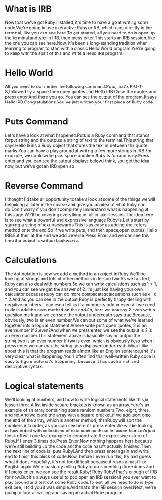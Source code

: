 # What is IRB

Now that we've got Ruby installed, it's time to have a go at writing some code.We're going to use interactive Ruby orIRB, which runs directly in the terminal, like you can see here.To get started, all you need to do is open up the terminal andtype in IRB, then press enter.This starts an IRB session, like the one you can see here.Now, it's been a long-standing tradition when learning to program,to start with a classic Hello World program.We're going to keep with the spirit of this and write a Hello IRB program.

# Hello World

All you need to do is enter the following command.Puts, that's P-U-T-S,followed by a space then open quotes and Hello IRB.Close the quotes and press enter.And there you go. You can see the output of the program.It says Hello IRB.Congratulations.You've just written your first piece of Ruby code.

# Puts Command

Let's have a look at what happened.Puts is a Ruby command that stands forput string and the outputs a string of text to the terminal.This string that says Hello IRBis a Ruby object that stores the text in between the quote marks.You can have a play around at writing a few more strings in IRB.For example, we could write puts space andthen Ruby is fun and easy.Press enter and you can see the output displays below.I think, you get the idea now, but we've got an IRB open so

# Reverse Command

I thought I'd take an opportunity to take a look at some of the things we will belooking at later in the course and give you an idea of what Ruby can do.Don't worry if you don't completely understand what is happening at thisstage.We'll be covering everything in full in later lessons.The idea here is to see what a powerful and expressive language Ruby is.Let's start by starting a string of text backwards.This is as easy as adding the .refers method onto the end.So if we write puts, and then space,open quotes, Hello IRB.But then at the end we add .reverse.Press Enter and we can see this time the output is written backwards.

# Calculations

The dot notation is how we add a method to an object in Ruby.We'll be looking at strings and lots of other methods in lesson two.As well as text, Ruby can also deal with numbers.So we can write calculations such as 1 + 1, and you can see we get the answer of 2.It's just like having your own calculator because Ruby can do more complicatedcalculations such as 4- 6 * 2.And as you can see in the output,Ruby is perfectly happy dealing with negative numbers.It can even tell us if a number is odd or even.All we need to do is add the even method on the end.So, here we can say 2.even with a question mark,and we can see the output underneath says true.Because, obviously, two is an even number.We can put some of what we've learned together into a logical statement.Where write puts,open quotes, 2 is an evennumber if 2.even?And when we press enter, we see the output is 2 is an even number.This statement above is basically saying output the string,two is an even number if two is even, which is obviously is,so when I press enter we can that the string gets displayed underneath.What I like about this is that the program reads almost like an English sentence,and it's very clear what is happening.You'll often find that well-written Ruby code is easy to figure outwhat's happening, because it has such a rich and descriptive syntax.

# Logical statements

We'll looking at numbers, and how to write logical statements like this,in lesson three.A list inside square brackets is known as an array.Here's an example of an array containing some random numbers.Two, eight, three, and six.And we close the array with a square bracket.If we add .sort onto the end of the array, which is another method, thenRuby will sort the numbers into order, as you can see here if I press enter.We will be looking at how todeal with collections of data such as these in lesson four.Let’s just finish offwith one last example to demonstrate the expressive nature of Ruby.If I enter 3.times do.Press Enter.Now nothing happens here because we're still building up the code andthe code hasn't actually finished.Then the next line of code is, puts Ruby!.And then press enter again and write end to finish this block of code.Now, before I even run this, try and guess what it does.Hopefully, it's not too difficult because it reads almost like English again.We're basically telling Ruby to do something three times.And if I press enter, we can see the result.Ruby! Ruby!Ruby!That's enough of IRB for now.But it's always useful to pop open an IRB sessionif you ever want to play around and test out some Ruby code.To exit, all we need to do is type exit.See, I told you it was simple.And that's the IRB session over.Next, we're going to look at writing and saving an actual Ruby program.